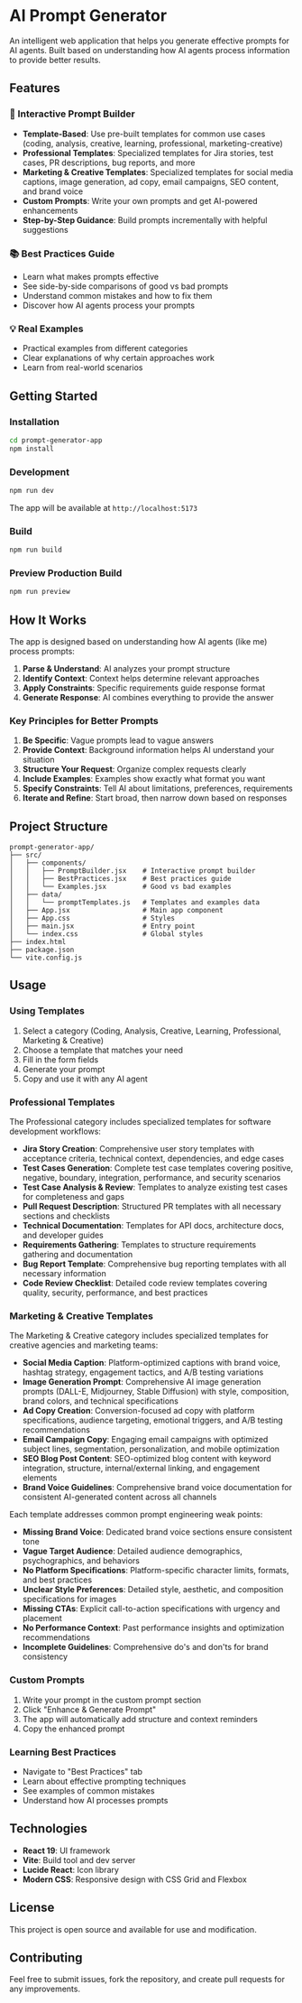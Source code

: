 # AI Prompt Generator

An intelligent web application that helps you generate effective prompts for AI agents. Built based on understanding how AI agents process information to provide better results.

## Features

### 🎯 Interactive Prompt Builder
- **Template-Based**: Use pre-built templates for common use cases (coding, analysis, creative, learning, professional, marketing-creative)
- **Professional Templates**: Specialized templates for Jira stories, test cases, PR descriptions, bug reports, and more
- **Marketing & Creative Templates**: Specialized templates for social media captions, image generation, ad copy, email campaigns, SEO content, and brand voice
- **Custom Prompts**: Write your own prompts and get AI-powered enhancements
- **Step-by-Step Guidance**: Build prompts incrementally with helpful suggestions

### 📚 Best Practices Guide
- Learn what makes prompts effective
- See side-by-side comparisons of good vs bad prompts
- Understand common mistakes and how to fix them
- Discover how AI agents process your prompts

### 💡 Real Examples
- Practical examples from different categories
- Clear explanations of why certain approaches work
- Learn from real-world scenarios

## Getting Started

### Installation

```bash
cd prompt-generator-app
npm install
```

### Development

```bash
npm run dev
```

The app will be available at `http://localhost:5173`

### Build

```bash
npm run build
```

### Preview Production Build

```bash
npm run preview
```

## How It Works

The app is designed based on understanding how AI agents (like me) process prompts:

1. **Parse & Understand**: AI analyzes your prompt structure
2. **Identify Context**: Context helps determine relevant approaches
3. **Apply Constraints**: Specific requirements guide response format
4. **Generate Response**: AI combines everything to provide the answer

### Key Principles for Better Prompts

1. **Be Specific**: Vague prompts lead to vague answers
2. **Provide Context**: Background information helps AI understand your situation
3. **Structure Your Request**: Organize complex requests clearly
4. **Include Examples**: Examples show exactly what format you want
5. **Specify Constraints**: Tell AI about limitations, preferences, requirements
6. **Iterate and Refine**: Start broad, then narrow down based on responses

## Project Structure

```
prompt-generator-app/
├── src/
│   ├── components/
│   │   ├── PromptBuilder.jsx    # Interactive prompt builder
│   │   ├── BestPractices.jsx    # Best practices guide
│   │   └── Examples.jsx         # Good vs bad examples
│   ├── data/
│   │   └── promptTemplates.js   # Templates and examples data
│   ├── App.jsx                  # Main app component
│   ├── App.css                  # Styles
│   ├── main.jsx                 # Entry point
│   └── index.css                # Global styles
├── index.html
├── package.json
└── vite.config.js
```

## Usage

### Using Templates

1. Select a category (Coding, Analysis, Creative, Learning, Professional, Marketing & Creative)
2. Choose a template that matches your need
3. Fill in the form fields
4. Generate your prompt
5. Copy and use it with any AI agent

### Professional Templates

The Professional category includes specialized templates for software development workflows:

- **Jira Story Creation**: Comprehensive user story templates with acceptance criteria, technical context, dependencies, and edge cases
- **Test Cases Generation**: Complete test case templates covering positive, negative, boundary, integration, performance, and security scenarios
- **Test Case Analysis & Review**: Templates to analyze existing test cases for completeness and gaps
- **Pull Request Description**: Structured PR templates with all necessary sections and checklists
- **Technical Documentation**: Templates for API docs, architecture docs, and developer guides
- **Requirements Gathering**: Templates to structure requirements gathering and documentation
- **Bug Report Template**: Comprehensive bug reporting templates with all necessary information
- **Code Review Checklist**: Detailed code review templates covering quality, security, performance, and best practices

### Marketing & Creative Templates

The Marketing & Creative category includes specialized templates for creative agencies and marketing teams:

- **Social Media Caption**: Platform-optimized captions with brand voice, hashtag strategy, engagement tactics, and A/B testing variations
- **Image Generation Prompt**: Comprehensive AI image generation prompts (DALL-E, Midjourney, Stable Diffusion) with style, composition, brand colors, and technical specifications
- **Ad Copy Creation**: Conversion-focused ad copy with platform specifications, audience targeting, emotional triggers, and A/B testing recommendations
- **Email Campaign Copy**: Engaging email campaigns with optimized subject lines, segmentation, personalization, and mobile optimization
- **SEO Blog Post Content**: SEO-optimized blog content with keyword integration, structure, internal/external linking, and engagement elements
- **Brand Voice Guidelines**: Comprehensive brand voice documentation for consistent AI-generated content across all channels

Each template addresses common prompt engineering weak points:
- **Missing Brand Voice**: Dedicated brand voice sections ensure consistent tone
- **Vague Target Audience**: Detailed audience demographics, psychographics, and behaviors
- **No Platform Specifications**: Platform-specific character limits, formats, and best practices
- **Unclear Style Preferences**: Detailed style, aesthetic, and composition specifications for images
- **Missing CTAs**: Explicit call-to-action specifications with urgency and placement
- **No Performance Context**: Past performance insights and optimization recommendations
- **Incomplete Guidelines**: Comprehensive do's and don'ts for brand consistency

### Custom Prompts

1. Write your prompt in the custom prompt section
2. Click "Enhance & Generate Prompt"
3. The app will automatically add structure and context reminders
4. Copy the enhanced prompt

### Learning Best Practices

- Navigate to "Best Practices" tab
- Learn about effective prompting techniques
- See examples of common mistakes
- Understand how AI processes prompts

## Technologies

- **React 19**: UI framework
- **Vite**: Build tool and dev server
- **Lucide React**: Icon library
- **Modern CSS**: Responsive design with CSS Grid and Flexbox

## License

This project is open source and available for use and modification.

## Contributing

Feel free to submit issues, fork the repository, and create pull requests for any improvements.

